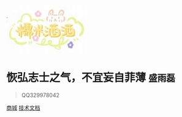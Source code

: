 <!-- _coverpage.md -->

![logo](logo.jpg)

# 恢弘志士之气，不宜妄自菲薄 <small>盛雨磊</small>

> QQ329978042

<!-- - 简单、轻便 (压缩后 ~21kB)
- 无需生成 html 文件
- 众多主题 -->

[商城](https://boke.xinxiangcloud.com)
[技术文档](README)